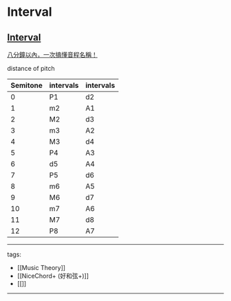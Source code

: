 # Interval


## [Interval](https://en.wikipedia.org/wiki/Interval_(music))
[八分鐘以內，一次搞懂音程名稱！](https://www.youtube.com/watch?v=QLDktqMxgmY)

distance of pitch

Semitone|intervals|intervals
-|-|-
0|P1|d2
1|m2|A1
2|M2|d3
3|m3|A2
4|M3|d4
5|P4|A3
6|d5|A4
7|P5|d6
8|m6|A5
9|M6|d7
10|m7|A6
11|M7|d8
12|P8|A7



---
tags:
  - [[Music Theory]]
  - [[NiceChord+ (好和弦+)]]
  - [[]]
---